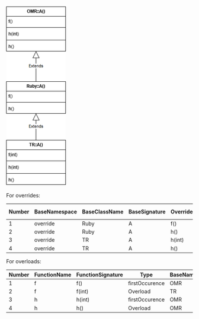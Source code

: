 ![Class Hierarchy](https://github.com/samasri/omr/blob/master/tools/compiler/OMRStatistics/doc/resources/Case3.png)

For overrides:

Number | BaseNamespace | BaseClassName | BaseSignature | OverridenNamespace | OverridenClassName | Overriding Signature |
| --- | --- | --- | --- | --- | --- | --- |
| 1 | override | Ruby | A | f() | OMR | A | f() |
| 2 | override | Ruby | A | h() | OMR | A | h() |
| 3 | override | TR | A | h(int) | OMR | A | h(int) |
| 4 | override | TR | A | h() | Ruby | A | h() |

For overloads:

Number | FunctionName | FunctionSignature | Type | BaseNamespace | BaseClassName |
| --- | --- | --- | --- | --- | --- |
| 1 | f | f() | firstOccurence | OMR | A |
| 2 | f | f(int) | Overload | TR | A |
| 3 | h | h(int) | firstOccurence | OMR | A |
| 4 | h | h() | Overload | OMR | A |
